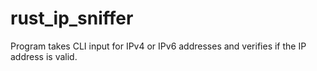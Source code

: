 # rust_ip_sniffer

Program takes CLI input for IPv4 or IPv6 addresses and verifies if the IP address is valid.
